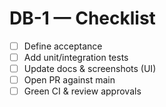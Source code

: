 # DB-1 — Checklist
- [ ] Define acceptance
- [ ] Add unit/integration tests
- [ ] Update docs & screenshots (UI)
- [ ] Open PR against main
- [ ] Green CI & review approvals
